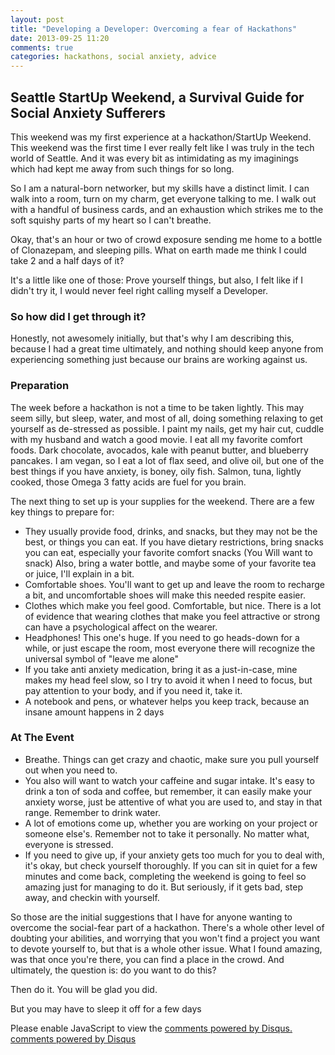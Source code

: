 ```yaml
---
layout: post
title: "Developing a Developer: Overcoming a fear of Hackathons"
date: 2013-09-25 11:20
comments: true
categories: hackathons, social anxiety, advice
---
```


<h2>Seattle StartUp Weekend, a Survival Guide for Social Anxiety Sufferers</h2>
<body>
<p>This weekend was my first experience at a hackathon/StartUp Weekend. This weekend was the first time I ever really felt like I was truly in the tech world of Seattle. And it was every bit as intimidating as my imaginings which had kept me away from such things for so long.</p>
<p>So I am a natural-born networker, but my skills have a distinct limit. I can walk into a room, turn on my charm, get everyone talking to me. I walk out with a handful of business cards, and an exhaustion which strikes me to the soft squishy parts of my heart so I can't breathe. </p>
<p>Okay, that's an hour or two of crowd exposure sending me home to a bottle of Clonazepam, and sleeping pills. What on earth made me think I could take 2 and a half days of it?</p>
<p>It's a little like one of those: Prove yourself things, but also, I felt like if I didn't try it, I would never feel right calling myself a Developer.</p>
<h3>So how did I get through it?</h3>
<p>Honestly, not awesomely initially, but that's why I am describing this, because I had a great time ultimately, and nothing should keep anyone from experiencing something just because our brains are working against us.</p>
<h3>Preparation</h3>
<p>The week before a hackathon is not a time to be taken lightly. This may seem silly, but sleep, water, and most of all, doing something relaxing to get yourself as de-stressed as possible. I paint my nails, get my hair cut, cuddle with my husband and watch a good movie. I eat all my favorite comfort foods. Dark chocolate, avocados, kale with peanut butter, and blueberry pancakes. I am vegan, so I eat a lot of flax seed, and olive oil, but one of the best things if you have anxiety, is boney, oily fish. Salmon, tuna, lightly cooked, those Omega 3 fatty acids are fuel for you brain.</p>
<p>The next thing to set up is your supplies for the weekend. There are a few key things to prepare for:</p>
<ul>
<li>They usually provide food, drinks, and snacks, but they may not be the best, or things you can eat. If you have dietary restrictions, bring snacks you can eat, especially your favorite comfort snacks (You Will want to snack) Also, bring a water bottle, and maybe some of your favorite tea or juice, I'll explain in a bit.</li>
<li>Comfortable shoes. You'll want to get up and leave the room to recharge a bit, and uncomfortable shoes will make this needed respite easier.</li>
<li>Clothes which make you feel good. Comfortable, but nice. There is a lot of evidence that wearing clothes that make you feel attractive or strong can have a psychological affect on the wearer.</li>
<li>Headphones! This one's huge. If you need to go heads-down for a while, or just escape the room, most everyone there will recognize the universal symbol of "leave me alone"</li>
<li>If you take anti anxiety medication, bring it as a just-in-case, mine makes my head feel slow, so I try to avoid it when I need to focus, but pay attention to your body, and if you need it, take it.</li>
<li>A notebook and pens, or whatever helps you keep track, because an insane amount happens in 2 days</li>
</ul>
<h3>At The Event</h3>
<ul>
<li>Breathe. Things can get crazy and chaotic, make sure you pull yourself out when you need to.</li>
<li>You also will want to watch your caffeine and sugar intake. It's easy to drink a ton of soda and coffee, but remember, it can easily make your anxiety worse, just be attentive of what you are used to, and stay in that range. Remember to drink water.</li>
<li>A lot of emotions come up, whether you are working on your project or someone else's. Remember not to take it personally. No matter what, everyone is stressed.</li>
<li>If you need to give up, if your anxiety gets too much for you to deal with, it's okay, but check yourself thoroughly. If you can sit in quiet for a few minutes and come back, completing the weekend is going to feel so amazing just for managing to do it. But seriously, if it gets bad, step away, and checkin with yourself.</li>
</ul>
<p>So those are the initial suggestions that I have for anyone wanting to overcome the social-fear part of a hackathon. There's a whole other level of doubting your abilities, and worrying that you won't find a project you want to devote yourself to, but that is a whole other issue. What I found amazing, was that once you're there, you can find a place in the crowd. And ultimately, the question is: do you want to do this?</p>
<p>Then do it. You will be glad you did.</p>
<p>But you may have to sleep it off for a few days</p>

<div id="disqus_thread"></div>
<script type="text/javascript">
    var disqus_shortname = 'anatomyofaprogrammer';

    /* * * DON'T EDIT BELOW THIS LINE * * */
  (function() {
    var dsq = document.createElement('script'); dsq.type = 'text/javascript'; dsq.async = true;
    dsq.src = '//' + disqus_shortname + '.disqus.com/embed.js';
    (document.getElementsByTagName('head')[0] || document.getElementsByTagName('body')[0]).appendChild(dsq);
        })();
    </script>
<noscript>Please enable JavaScript to view the <a href="http://disqus.com/?ref_noscript">comments powered by Disqus.</a></noscript>
    <a href="http://disqus.com" class="dsq-brlink">comments powered by <span class="logo-disqus">Disqus</span></a>

</body>



